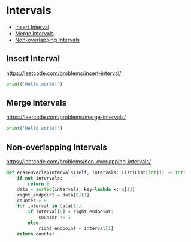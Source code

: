 # Intervals

+ [Insert Interval](#insert-interval)
+ [Merge Intervals](#merge-intervals)
+ [Non-overlapping Intervals](#non-overlapping-intervals)

## Insert Interval

https://leetcode.com/problems/insert-interval/

```python
print('Hello world!')
```

## Merge Intervals

https://leetcode.com/problems/merge-intervals/

```python
print('Hello world!')
```

## Non-overlapping Intervals

https://leetcode.com/problems/non-overlapping-intervals/

```python
def eraseOverlapIntervals(self, intervals: List[List[int]]) -> int:
    if not intervals:
        return 0
    data = sorted(intervals, key=lambda x: x[1])
    right_endpoint = data[0][1]
    counter = 0
    for interval in data[1:]:
        if interval[0] < right_endpoint:
            counter += 1
        else:
            right_endpoint = interval[1]
    return counter
```
